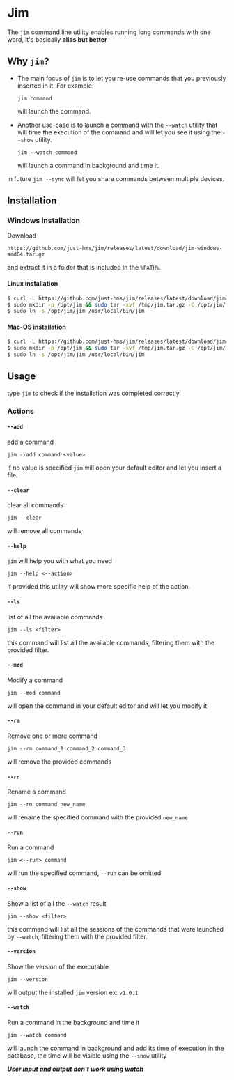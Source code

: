 # Jim

The `jim` command line utility enables running long commands with one word, it's basically __alias but better__

## Why `jim`?

- The main focus of `jim` is to let you re-use commands that you previously inserted in it. For example:

	```
	jim command
	```

	will launch the command.

- Another use-case is to launch a command with the `--watch` utility that will time the execution of the command and will let you see it using the `--show` utility. 

	```
	jim --watch command
	```

	will launch a command in background and time it.

in future `jim --sync` will let you share commands between multiple devices.

## Installation
### Windows installation

Download 

```
https://github.com/just-hms/jim/releases/latest/download/jim-windows-amd64.tar.gz 
```

and extract it in a folder that is included in the `%PATH%`.


#### Linux installation

```sh
$ curl -L https://github.com/just-hms/jim/releases/latest/download/jim-linux-amd64.tar.gz > /tmp/jim.tar.gz
$ sudo mkdir -p /opt/jim && sudo tar -xvf /tmp/jim.tar.gz -C /opt/jim/
$ sudo ln -s /opt/jim/jim /usr/local/bin/jim
```

#### Mac-OS installation

```sh
$ curl -L https://github.com/just-hms/jim/releases/latest/download/jim-darwin-amd64.tar.gz > /tmp/jim.tar.gz
$ sudo mkdir -p /opt/jim && sudo tar -xvf /tmp/jim.tar.gz -C /opt/jim/
$ sudo ln -s /opt/jim/jim /usr/local/bin/jim
```

## Usage

type `jim` to check if the installation was completed correctly.

### Actions

#### `--add`

add a command

```
jim --add command <value>
```

if no value is specified `jim` will open your default editor and let you insert a file.

#### `--clear`

clear all commands

```
jim --clear
```

will remove all commands

#### `--help`

`jim` will help you with what you need

```
jim --help <--action>
```

if provided this utility will show more specific help of the action.

#### `--ls`

list of all the available commands

```
jim --ls <filter>
```

this command will list all the available commands, filtering them with the provided filter.

#### `--mod`

Modify a command 

```
jim --mod command
```

will open the command in your default editor and will let you modify it

#### `--rm`

Remove one or more command 

```
jim --rm command_1 command_2 command_3
```

will remove the provided commands

#### `--rn`

Rename a command

```
jim --rn command new_name
```

will rename the specified command with the provided `new_name`

#### `--run`

Run a command

```
jim <--run> command
```

will run the specified command, `--run` can be omitted

#### `--show`

Show a list of all the `--watch` result

```
jim --show <filter>
```

this command will list all the sessions of the commands that were launched by `--watch`, filtering them with the provided filter.

#### `--version`

Show the version of the executable

```
jim --version
```

will output the installed `jim` version ex: `v1.0.1`

#### `--watch`

Run a command in the background and time it

```
jim --watch command
```

will launch the command in background and add its time of execution in the database, the time will be visible using the `--show` utility

__*User input and output don't work using watch*__

